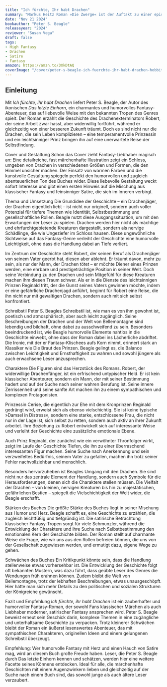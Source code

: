 ```yaml
---
title: "Ich fürchte, Ihr habt Drachen"
summary: "Markus Heitz Roman »Die Zwerge« ist der Auftakt zu einer epischen High-Fantasy-Reihe, die sich um das Volk der Zwerge dreht. Die Zwerge, die oft in Fantasy-Literatur als Nebenfiguren dargestellt werden, stehen hier im Mittelpunkt und bieten eine erfrischende Perspektive auf das Genre."
date: "Nov 21 2024"
bookauthor: "Peter S. Beagle"
releaseyear: "2024"
reviewer: "Susan Vega"
draft: false
tags:
- High Fantasy
- Drachen
- Satire
- Fantasy
amazon: https://amzn.to/3XkDtAQ
coverImage: "/cover/peter-s-beagle-ich-fuerchte-ihr-habt-drachen-hobbit-presse-klett-cota-2024.webp"
---
```


## Einleitung
Mit *Ich fürchte, ihr habt Drachen* liefert Peter S. Beagle, der Autor des ikonischen *Das letzte Einhorn*, ein charmantes und humorvolles Fantasy-Abenteuer, das auf liebevolle Weise mit den bekannten Tropen des Genres spielt. Der Roman erzählt die Geschichte des Drachenexterminators Robert, der seine Arbeit zwar hasst, aber widerwillig fortführt, während er gleichzeitig von einer besseren Zukunft träumt. Doch es sind nicht nur die Drachen, die sein Leben komplizieren – eine temperamentvolle Prinzessin und ein leichtsinniger Prinz bringen ihn auf eine unerwartete Reise der Selbstfindung.

Cover und Gestaltung
Schon das Cover zieht Fantasy-Liebhaber magisch an: Eine detailreiche, fast märchenhafte Illustration zeigt ein Schloss, umgeben von Drachen in verschiedenen Größen und Formen, die den Himmel unsicher machen. Der Einsatz von warmen Farben und die kunstvolle Gestaltung spiegeln perfekt den humorvollen und zugleich abenteuerlichen Ton des Buches wider. Diese liebevolle Gestaltung weckt sofort Interesse und gibt einen ersten Hinweis auf die Mischung aus klassischer Fantasy und feinsinniger Satire, die sich im Inneren verbirgt.

Thema und Umsetzung
Die Grundidee der Geschichte – ein Drachenjäger, der Drachen eigentlich liebt – ist nicht nur originell, sondern auch voller Potenzial für tiefere Themen wie Identität, Selbstbestimmung und gesellschaftliche Rollen. Beagle nutzt diese Ausgangssituation, um mit den Erwartungen der Leser zu spielen. Drachen werden hier nicht als mächtige und ehrfurchtgebietende Kreaturen dargestellt, sondern als nervige Schädlinge, die wie Ungeziefer im Schloss hausen. Diese ungewöhnliche Sichtweise auf das Fantasy-Genre verleiht der Geschichte eine humorvolle Leichtigkeit, ohne dass die Handlung dabei an Tiefe verliert.

Im Zentrum der Geschichte steht Robert, der seinen Beruf als Drachenjäger von seinem Vater geerbt hat, diesen aber ablehnt. Er träumt davon, mehr zu sein, als nur der Mann, der Drachen tötet – er möchte Diener eines Prinzen werden, eine ehrbare und prestigeträchtige Position in seiner Welt. Doch seine Verbindung zu den Drachen und sein Mitgefühl für diese Kreaturen machen ihm diesen Traum schwer. Als er in die Dienste des leichtsinnigen Prinzen Reginald tritt, der die Gunst seines Vaters gewinnen möchte, indem er eine gefährliche Drachenjagd anführt, beginnt für Robert eine Reise, die ihn nicht nur mit gewaltigen Drachen, sondern auch mit sich selbst konfrontiert.

Schreibstil
Peter S. Beagles Schreibstil ist, wie man es von ihm gewohnt ist, poetisch und atmosphärisch, aber auch leicht zugänglich. Seine Beschreibungen der Drachen und der Welt von Bellemontagne sind lebendig und bildhaft, ohne dabei zu ausschweifend zu sein. Besonders beeindruckend ist, wie Beagle humorvolle Elemente nahtlos in die Geschichte einwebt, ohne dass der Roman dabei ins Lächerliche abdriftet. Die Ironie, mit der er Fantasy-Klischees aufs Korn nimmt, erinnert stark an Klassiker wie Die Braut des Prinzen. Beagle gelingt es, die Balance zwischen Leichtigkeit und Ernsthaftigkeit zu wahren und sowohl jüngere als auch erwachsene Leser anzusprechen.

Charaktere
Die Figuren sind das Herzstück des Romans. Robert, der widerwillige Drachenfänger, ist ein erfrischend untypischer Held. Er ist kein klassischer Abenteurer, sondern ein Mann, der mit seiner Bestimmung hadert und auf der Suche nach seiner wahren Berufung ist. Seine innere Zerrissenheit und seine sanfte Art machen ihn zu einem sympathischen und komplexen Protagonisten.

Prinzessin Cerise, die eigentlich zur Ehe mit dem Kronprinzen Reginald gedrängt wird, erweist sich als ebenso vielschichtig. Sie ist keine typische »Damsel in Distress«, sondern eine starke, entschlossene Frau, die nicht nur in der Lage ist, sich selbst zu retten, sondern auch aktiv an ihrer Zukunft arbeitet. Ihre Beziehung zu Robert entwickelt sich auf interessante Weise und verleiht der Geschichte eine zusätzliche emotionale Ebene.

Auch Prinz Reginald, der zunächst wie ein verwöhnter Thronfolger wirkt, zeigt im Laufe der Geschichte Tiefen, die ihn zu einer überraschend interessanten Figur machen. Seine Suche nach Anerkennung und sein verzweifeltes Bedürfnis, seinem Vater zu gefallen, machen ihn trotz seiner Fehler nachvollziehbar und menschlich.

Besonders hervorzuheben ist Beagles Umgang mit den Drachen. Sie sind nicht nur das zentrale Element der Handlung, sondern auch Symbole für die Herausforderungen, denen sich die Charaktere stellen müssen. Die Vielfalt der Drachen – von kleinen, nervigen Kreaturen bis hin zu majestätischen, gefährlichen Bestien – spiegelt die Vielschichtigkeit der Welt wider, die Beagle erschafft.

Stärken des Buches
Die größte Stärke des Buches liegt in seiner Mischung aus Humor und Herz. Beagle schafft es, eine Geschichte zu erzählen, die zugleich leichtfüßig und tiefgründig ist. Die satirische Betrachtung klassischer Fantasy-Tropen sorgt für viele Schmunzler, während die Entwicklung der Charaktere und ihre Suche nach Selbstbestimmung den emotionalen Kern der Geschichte bilden. Der Roman stellt auf charmante Weise die Frage, wie wir uns aus den Rollen befreien können, die uns von der Gesellschaft zugewiesen werden, und ermutigt dazu, eigene Wege zu gehen.

Schwächen des Buches
Ein Kritikpunkt könnte sein, dass die Handlung stellenweise etwas vorhersehbar ist. Die Entwicklung der Geschichte folgt oft bekannten Mustern, was dazu führt, dass geübte Leser des Genres die Wendungen früh erahnen können. Zudem bleibt die Welt von Bellemontagne, trotz der lebhaften Beschreibungen, etwas unausgeschöpft. Hier hätte man sich mehr Details zu den politischen und sozialen Strukturen der Königreiche gewünscht.

Fazit und Empfehlung
*Ich fürchte, ihr habt Drachen* ist ein zauberhafter und humorvoller Fantasy-Roman, der sowohl Fans klassischer Märchen als auch Liebhaber moderner, satirischer Fantasy ansprechen wird. Peter S. Beagle beweist erneut sein Geschick darin, komplexe Themen in eine zugängliche und unterhaltsame Geschichte zu verpacken. Trotz kleinerer Schwächen bleibt der Roman ein äußerst lesenswertes Abenteuer, das mit sympathischen Charakteren, originellen Ideen und einem gelungenen Schreibstil überzeugt.

Empfehlung: Wer humorvolle Fantasy mit Herz und einen Hauch von Satire mag, wird an diesem Buch große Freude haben. Leser, die Peter S. Beagle durch Das letzte Einhorn kennen und schätzen, werden hier eine weitere Facette seines Könnens entdecken. Ideal für alle, die märchenhafte Geschichten mit einem Augenzwinkern lieben und gleichzeitig auf der Suche nach einem Buch sind, das sowohl junge als auch ältere Leser verzaubert.